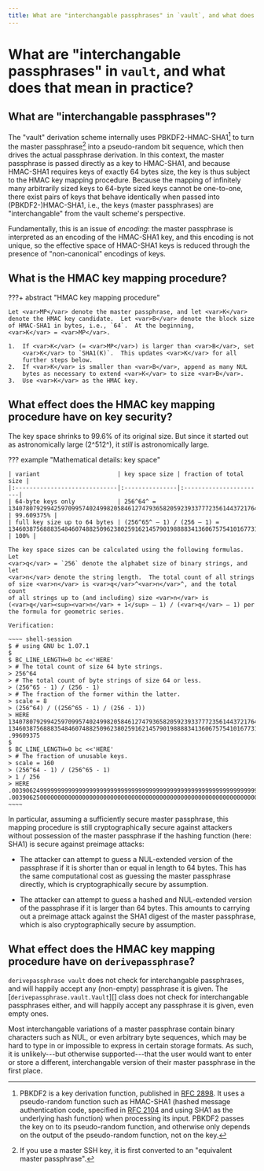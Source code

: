 ```yaml
---
title: What are "interchangable passphrases" in `vault`, and what does that mean in practice?
---
```


# What are "interchangable passphrases" in `vault`, and what does that mean in practice?

## What are "interchangable passphrases"?

The "vault" derivation scheme internally uses PBKDF2-HMAC-SHA1[^1] to turn
the master passphrase[^2] into a pseudo-random bit sequence, which then
drives the actual passphrase derivation.
In this context, the master passphrase is passed directly as a key to
HMAC-SHA1, and because HMAC-SHA1 requires keys of exactly 64 bytes size, the
key is thus subject to the HMAC key mapping procedure.
Because the mapping of infinitely many arbitrarily sized keys to 64-byte
sized keys cannot be one-to-one, there exist pairs of keys that behave
identically when passed into (PBKDF2-)HMAC-SHA1, i.e., the keys (master
passphrases) are "interchangable" from the vault scheme's perspective.

Fundamentally, this is an issue of *encoding*: the master passphrase is
interpreted as an encoding of the HMAC-SHA1 key, and this encoding is not
unique, so the effective space of HMAC-SHA1 keys is reduced through the
presence of "non-canonical" encodings of keys.

  [^1]: PBKDF2 is a key derivation function, published in [RFC 2898][].
  It uses a pseudo-random function such as HMAC-SHA1 (hashed message
  authentication code, specified in [RFC 2104][] and using SHA1 as the
  underlying hash function) when processing its input.  PBKDF2 passes the
  key on to its pseudo-random function, and otherwise only depends on the
  output of the pseudo-random function, not on the key.

  [^2]: If you use a master SSH key, it is first converted to an "equivalent
  master passphrase".

  [RFC 2104]: https://datatracker.ietf.org/doc/html/rfc2104
  [RFC 2898]: https://datatracker.ietf.org/doc/html/rfc2898

## What is the HMAC key mapping procedure?

???+ abstract "HMAC key mapping procedure"

    Let <var>MP</var> denote the master passphrase, and let <var>K</var>
    denote the HMAC key candidate.  Let <var>B</var> denote the block size
    of HMAC-SHA1 in bytes, i.e., `64`.  At the beginning,
    <var>K</var> = <var>MP</var>.

    1.  If <var>K</var> (= <var>MP</var>) is larger than <var>B</var>, set
        <var>K</var> to `SHA1(K)`.  This updates <var>K</var> for all
        further steps below.
    2.  If <var>K</var> is smaller than <var>B</var>, append as many NUL
        bytes as necessary to extend <var>K</var> to size <var>B</var>.
    3.  Use <var>K</var> as the HMAC key.

## What effect does the HMAC key mapping procedure have on key security?

The key space shrinks to 99.6% of its original size.
But since it started out as astronomically large (2^512^), it *still* is
astronomically large.

??? example "Mathematical details: key space"

    | variant                      | key space size | fraction of total size |
    |:-----------------------------|:---------------|:-----------------------|
    | 64-byte keys only            | 256^64^ = 13407807929942597099574024998205846127479365820592393377723561443721764030073546976801874298166903427690031858186486050853753882811946569946433649006084096 | 99.609375% |
    | full key size up to 64 bytes | (256^65^ – 1) / (256 – 1) = 13460387568883548460748825096238025916214579019888834136067575410167731732152266768867764001296969715641757473316629133406121545097483615318772604492382465 | 100% |

    The key space sizes can be calculated using the following formulas.  Let
    <var>q</var> = `256` denote the alphabet size of binary strings, and let
    <var>n</var> denote the string length.  The total count of all strings
    of size <var>n</var> is <var>q</var>^<var>n</var>^, and the total count
    of all strings up to (and including) size <var>n</var> is
    (<var>q</var><sup><var>n</var> + 1</sup> – 1) / (<var>q</var> – 1) per
    the formula for geometric series.

    Verification:

    ~~~~ shell-session
    $ # using GNU bc 1.07.1
    $ 
    $ BC_LINE_LENGTH=0 bc <<'HERE'
    > # The total count of size 64 byte strings.
    > 256^64
    > # The total count of byte strings of size 64 or less.
    > (256^65 - 1) / (256 - 1)
    > # The fraction of the former within the latter.
    > scale = 8
    > (256^64) / ((256^65 - 1) / (256 - 1))
    > HERE
    13407807929942597099574024998205846127479365820592393377723561443721764030073546976801874298166903427690031858186486050853753882811946569946433649006084096
    13460387568883548460748825096238025916214579019888834136067575410167731732152266768867764001296969715641757473316629133406121545097483615318772604492382465
    .99609375
    $ 
    $ BC_LINE_LENGTH=0 bc <<'HERE'
    > # The fraction of unusable keys.
    > scale = 160
    > (256^64 - 1) / (256^65 - 1)
    > 1 / 256
    > HERE
    .0039062499999999999999999999999999999999999999999999999999999999999999999999999999999999999999999999999999999999999999999999999999999999999999999999999999997097
    .0039062500000000000000000000000000000000000000000000000000000000000000000000000000000000000000000000000000000000000000000000000000000000000000000000000000000000
    ~~~~

In particular, assuming a sufficiently secure master passphrase, this
mapping procedure is still cryptographically secure against attackers
without possession of the master passphrase if the hashing function (here:
SHA1) is secure against preimage attacks:

  * The attacker can attempt to guess a NUL-extended version of the
    passphrase if it is shorter than or equal in length to 64 bytes.  This
    has the same computational cost as guessing the master passphrase
    directly, which is cryptographically secure by assumption.

  * The attacker can attempt to guess a hashed and NUL-extended version of
    the passphrase if it is larger than 64 bytes.  This amounts to carrying
    out a preimage attack against the SHA1 digest of the master passphrase,
    which is also cryptographically secure by assumption.

## What effect does the HMAC key mapping procedure have on `derivepassphrase`?

`derivepassphrase vault` does not check for interchangable passphrases, and
will happily accept any (non-empty) passphrase it is given.
The [`derivepassphrase.vault.Vault`][] class does not check for
interchangable passphrases either, and will happily accept any passphrase it
is given, even empty ones.

Most interchangable variations of a master passphrase contain binary
characters such as NUL, or even arbitrary byte sequences, which may be hard
to type in or impossible to express in certain storage formats.  As such, it
is unlikely---but otherwise supported---that the user would want to enter
or store a different, interchangable version of their master passphrase in
the first place.
